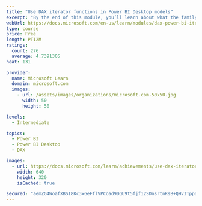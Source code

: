 ```yaml
---
title: "Use DAX iterator functions in Power BI Desktop models"
excerpt: "By the end of this module, you’ll learn about what the family of iterator functions can do and how to use them in your DAX calculations. Calculations will include custom summarizations, ranking, and concatenation."
webUrl: https://docs.microsoft.com/en-us/learn/modules/dax-power-bi-iterator-functions/
type: course
price: Free
length: PT12M
ratings:
  count: 276
  average: 4.7391305
heat: 131

provider:
  name: Microsoft Learn
  domain: microsoft.com
  images:
    - url: /assets/images/organizations/microsoft.com-50x50.jpg
      width: 50
      height: 50

levels:
  - Intermediate

topics:
  - Power BI
  - Power BI Desktop
  - DAX

images:
  - url: https://docs.microsoft.com/learn/achievements/use-dax-iterator-functions-power-bi-desktop-social.png
    width: 640
    height: 320
    isCached: true

secured: "aemZG4WoafXBSI8Kc3xGeFflVPCoad9DQU9t5fjf12SDnsrtnKsB+QHvITppDtvIWBQsr2zutLXbxCdOxtBAXKIa16CzyxY2ImccSq7QjoVOaOCHPOkMnsIR411B5c9xyZHK0TLPvYAqWWvYlTrKuWmUEZ9HcsRI3hfRqqgVH6hcOK2ICDlTpGMKTpae3gh8TD/dO2Yf3JEm1rgYieWTjJQ5SQM5zE14W/k+QdAtSbENZhTW9yixiVZvQMyvpnN3DHxwn7OO+yNiNX4zdglB3Xe++38a07b/CK0ckIsHhcZmylYeT8yn+Jdjrl6sxf5qyzdYBok1HmdyBGsEBhvJZMjelSLfwf5FU04mzUUueeSYZUHFMDuEOkGz0MQoSqv4NV/RhljMMYZF5mDWUF0zpMzo29W+vGzB1i8uqybDbQY=;DG3NDktn5p8FXcW4HQyrjQ=="
---
```


